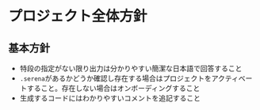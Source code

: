 # プロジェクト全体方針

## 基本方針
- 特段の指定がない限り出力は分かりやすい簡潔な日本語で回答すること
- `.serena`があるかどうか確認し存在する場合はプロジェクトをアクティベートすること。存在しない場合はオンボーディングすること
- 生成するコードにはわかりやすいコメントを追記すること
